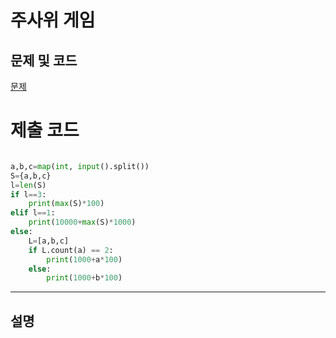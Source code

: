 주사위 게임
=======

문제 및 코드
-----
[문제](https://www.acmicpc.net/problem/2480)




# 제출 코드

``` python

a,b,c=map(int, input().split())
S={a,b,c}
l=len(S)
if l==3:
    print(max(S)*100)
elif l==1:
    print(10000+max(S)*1000)
else:
    L=[a,b,c]
    if L.count(a) == 2:
        print(1000+a*100)
    else:
        print(1000+b*100)

```


- - - - - 

설명
------
